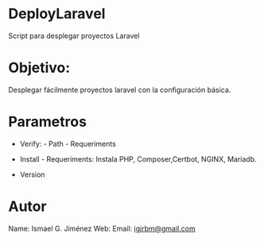 # DeployLaravel
Script para desplegar proyectos Laravel

# Objetivo:

Desplegar fácilmente proyectos laravel con la configuración básica.

# Parametros
- Verify:
			- Path
			- Requeriments

- Install
			- Requeriments: Instala PHP, Composer,Certbot, NGINX, Mariadb.

- Version

# Autor

Name: Ismael G. Jiménez 
Web: 
Email: igjrbm@gmail.com

